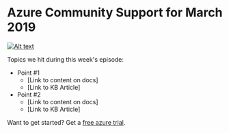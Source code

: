 # Azure Community Support for March 2019

[![Alt text](https://img.youtube.com/vi/hmYL5wyJnfA/0.jpg)](https://www.youtube.com/watch?v=hmYL5wyJnfA)

Topics we hit during this week's episode:

- Point #1 
  - [Link to content on docs] 
  - [Link to KB Article]
- Point #2
  - [Link to content on docs] 
  - [Link to KB Article]

Want to get started? Get a [free azure trial](http://aka.ms/aite-azurefree).
